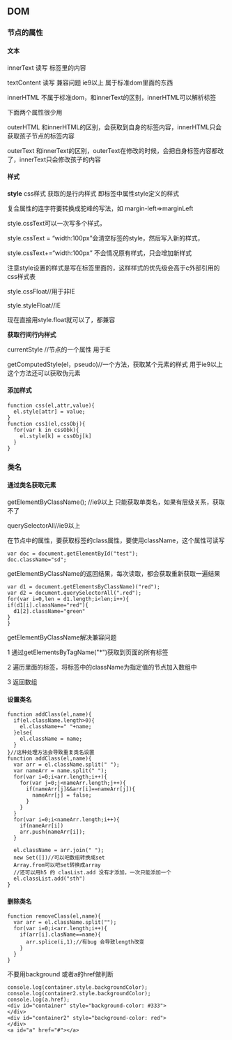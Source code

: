 ## DOM

### 节点的属性

#### 文本

innerText 读写 标签里的内容

textContent 读写 兼容问题 ie9以上 属于标准dom里面的东西

innerHTML 不属于标准dom，和innerText的区别，innerHTML可以解析标签

下面两个属性很少用

outerHTML  和innerHTML的区别，会获取到自身的标签内容，innerHTML只会获取孩子节点的标签内容

outerText  和innerText的区别，outerText在修改的时候，会把自身标签内容都改了，innerText只会修改孩子的内容

#### 样式

**style** css样式 获取的是行内样式 即标签中属性style定义的样式

复合属性的连字符要转换成驼峰的写法，如 margin-left=>marginLeft

style.cssText可以一次写多个样式，

style.cssText = “width:100px”会清空标签的style，然后写入新的样式，

style.cssText+=“width:100px” 不会情况原有样式，只会增加新样式

注意style设置的样式是写在标签里面的，这样样式的优先级会高于c外部引用的css样式表

style.cssFloat//用于非IE

style.styleFloat//IE

现在直接用style.float就可以了，都兼容

**获取行间行内样式**

currentStyle //节点的一个属性 用于IE

getComputedStyle(el，pseudo)//一个方法，获取某个元素的样式 用于ie9以上这个方法还可以获取伪元素

#### 添加样式

```
function css(el,attr,value){
  el.style[attr] = value;
}
function css1(el,cssObj){
  for(var k in cssObk){
    el.style[k] = cssObj[k]
  }
}
```



### 类名

#### 通过类名获取元素

getElementByClassName(); //ie9以上 只能获取单类名，如果有层级关系，获取不了

querySelectorAll//ie9以上

在节点中的属性，要获取标签的class属性，要使用className，这个属性可读写

```
var doc = document.getElementById("test");
doc.className="sd";
```

getElementByClassName的返回结果，每次读取，都会获取重新获取一遍结果

```
var d1 = document.getElementsByClassName)("red");
var d2 = document.querySelectorAll(".red");
for(var i=0,len = d1.length;i<len;i++){
if(d1[i].className="red"){
  d1[2].className="green"
}
}
```

getElementByClassName解决兼容问题

1 通过getElementsByTagName("*")获取到页面的所有标签

2 遍历里面的标签，将标签中的className为指定值的节点加入数组中

3 返回数组

#### 设置类名

```
function addClass(el,name){
  if(el.className.length>0){
    el.className+=" "+name;
  }else{
    el.className = name;
  }
}//这种处理方法会导致重复类名设置
function addClass(el,name){
  var arr = el.className.split(" ");
  var nameArr = name.split(" ");
  for(var i=0;i<arr.length;i++){
  	for(var j=0;j<nameArr.length;j++){
      if(nameArr[j]&&arr[i]==nameArr[j]){
        nameArr[j] = false;
      }
    }
  }
  for(var i=0;i<nameArr.length;i++){
    if(nameArr[i])
    arr.push(nameArr[i]);
  }
  
  el.className = arr.join(" ");
  new Set([])//可以吧数组转换成set
  Array.from可以吧set转换成array
  //还可以用h5 的 clasList.add 没有才添加，一次只能添加一个
  el.classList.add("sth")
}
```

#### 删除类名

```
function removeClass(el,name){
  var arr = el.className.split("");
  for(var i=0;i<arr.length;i++){
    if(arr[i].clasName==name){
      arr.splice(i,1);//有bug 会导致length改变
    }
  }
}
```

不要用background 或者a的href做判断

```
console.log(container.style.backgroundColor);
console.log(container2.style.backgroundColor);
console.log(a.href);
<div id="container" style="background-color: #333">
</div>
<div id="container2" style="background-color: red">
</div>
<a id="a" href="#"></a>
```

